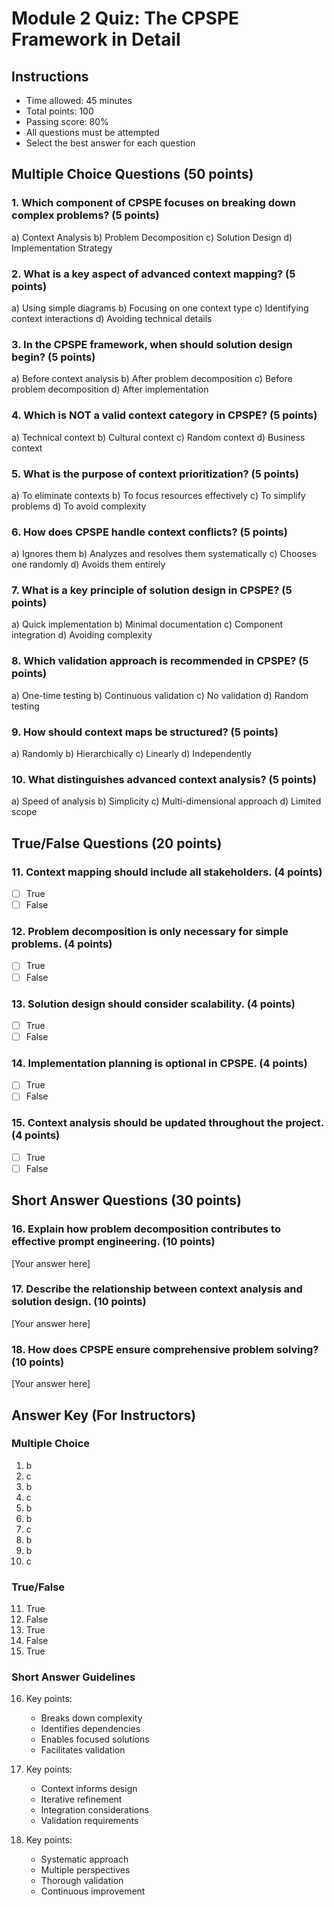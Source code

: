 # Module 2 Quiz: The CPSPE Framework in Detail

## Instructions
- Time allowed: 45 minutes
- Total points: 100
- Passing score: 80%
- All questions must be attempted
- Select the best answer for each question

## Multiple Choice Questions (50 points)

### 1. Which component of CPSPE focuses on breaking down complex problems? (5 points)
a) Context Analysis
b) Problem Decomposition
c) Solution Design
d) Implementation Strategy

### 2. What is a key aspect of advanced context mapping? (5 points)
a) Using simple diagrams
b) Focusing on one context type
c) Identifying context interactions
d) Avoiding technical details

### 3. In the CPSPE framework, when should solution design begin? (5 points)
a) Before context analysis
b) After problem decomposition
c) Before problem decomposition
d) After implementation

### 4. Which is NOT a valid context category in CPSPE? (5 points)
a) Technical context
b) Cultural context
c) Random context
d) Business context

### 5. What is the purpose of context prioritization? (5 points)
a) To eliminate contexts
b) To focus resources effectively
c) To simplify problems
d) To avoid complexity

### 6. How does CPSPE handle context conflicts? (5 points)
a) Ignores them
b) Analyzes and resolves them systematically
c) Chooses one randomly
d) Avoids them entirely

### 7. What is a key principle of solution design in CPSPE? (5 points)
a) Quick implementation
b) Minimal documentation
c) Component integration
d) Avoiding complexity

### 8. Which validation approach is recommended in CPSPE? (5 points)
a) One-time testing
b) Continuous validation
c) No validation
d) Random testing

### 9. How should context maps be structured? (5 points)
a) Randomly
b) Hierarchically
c) Linearly
d) Independently

### 10. What distinguishes advanced context analysis? (5 points)
a) Speed of analysis
b) Simplicity
c) Multi-dimensional approach
d) Limited scope

## True/False Questions (20 points)

### 11. Context mapping should include all stakeholders. (4 points)
- [ ] True
- [ ] False

### 12. Problem decomposition is only necessary for simple problems. (4 points)
- [ ] True
- [ ] False

### 13. Solution design should consider scalability. (4 points)
- [ ] True
- [ ] False

### 14. Implementation planning is optional in CPSPE. (4 points)
- [ ] True
- [ ] False

### 15. Context analysis should be updated throughout the project. (4 points)
- [ ] True
- [ ] False

## Short Answer Questions (30 points)

### 16. Explain how problem decomposition contributes to effective prompt engineering. (10 points)
[Your answer here]

### 17. Describe the relationship between context analysis and solution design. (10 points)
[Your answer here]

### 18. How does CPSPE ensure comprehensive problem solving? (10 points)
[Your answer here]

## Answer Key (For Instructors)

### Multiple Choice
1. b
2. c
3. b
4. c
5. b
6. b
7. c
8. b
9. b
10. c

### True/False
11. True
12. False
13. True
14. False
15. True

### Short Answer Guidelines
16. Key points:
    - Breaks down complexity
    - Identifies dependencies
    - Enables focused solutions
    - Facilitates validation

17. Key points:
    - Context informs design
    - Iterative refinement
    - Integration considerations
    - Validation requirements

18. Key points:
    - Systematic approach
    - Multiple perspectives
    - Thorough validation
    - Continuous improvement 
